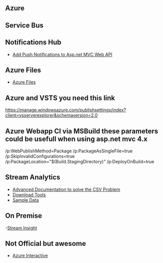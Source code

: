 Azure
-----------------------------------------

Service Bus
--


Notifications Hub
--
- [Add Push Notifications to Asp.net MVC Web API](https://azure.microsoft.com/en-us/documentation/articles/notification-hubs-aspnet-backend-windows-dotnet-notify-users/)

Azure Files
--
- [Azure Files](https://www.petri.com/configure-a-file-share-using-azure-files)

Azure and VSTS you need this link
--
https://manage.windowsazure.com/publishsettings/index?client=vsserverexplorer&schemaversion=2.0

Azure Webapp CI via MSBuild these parameters could be usefull when using asp.net mvc 4.x 
--
/p:WebPublishMethod=Package /p:PackageAsSingleFile=true /p:SkipInvalidConfigurations=true /p:PackageLocation="$(Build.StagingDirectory)" /p:DeployOnBuild=true


Stream Analytics
---

- [Advanced Documentation to solve the CSV Problem](https://opbuildstorageprod.blob.core.windows.net/output-pdf-files/en-us/Azure.azure-documents/live/stream-analytics.pdf)
- [Download Tools](https://www.microsoft.com/en-us/download/details.aspx?id=54630)
- [Sample Data](https://github.com/Azure/azure-stream-analytics/tree/master/Sample%20Data)

On Premise 
---
-[Stream Insight](https://msdn.microsoft.com/en-us/library/ee362541(v=sql.111).aspx)

Not Official but awesome
---

- [Azure Interactive](https://azureplatform.azurewebsites.net/de-de/)